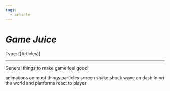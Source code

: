 ```yaml
---
tags:
  - article
---
```

# _Game Juice_

Type: [[Articles]]

----
General things to make game feel good

animations on most things
particles
screen shake
shock wave on dash
In ori the world and platforms react to player 